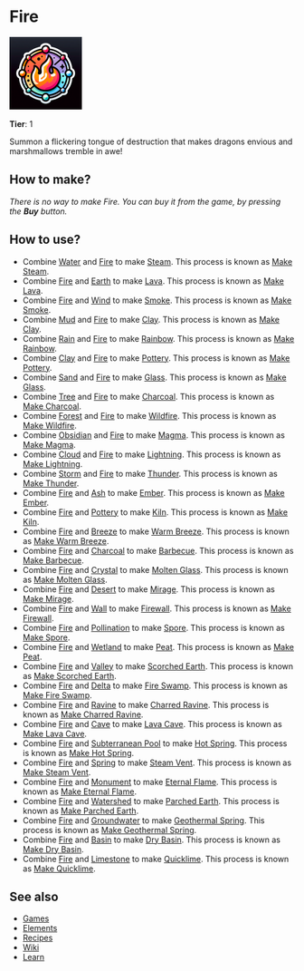 # Fire

![](../images/item.fire.png)

**Tier**: 1

Summon a flickering tongue of destruction that makes dragons envious and marshmallows tremble in awe!

## How to make?

_There is no way to make Fire. You can buy it from the game, by pressing the **Buy** button._

## How to use?

* Combine [Water](/wiki/elements/water) and [Fire](/wiki/elements/fire) to make [Steam](/wiki/elements/steam). This process is known as [Make Steam](/wiki/recipes/make-steam).
* Combine [Fire](/wiki/elements/fire) and [Earth](/wiki/elements/earth) to make [Lava](/wiki/elements/lava). This process is known as [Make Lava](/wiki/recipes/make-lava).
* Combine [Fire](/wiki/elements/fire) and [Wind](/wiki/elements/wind) to make [Smoke](/wiki/elements/smoke). This process is known as [Make Smoke](/wiki/recipes/make-smoke).
* Combine [Mud](/wiki/elements/mud) and [Fire](/wiki/elements/fire) to make [Clay](/wiki/elements/clay). This process is known as [Make Clay](/wiki/recipes/make-clay).
* Combine [Rain](/wiki/elements/rain) and [Fire](/wiki/elements/fire) to make [Rainbow](/wiki/elements/rainbow). This process is known as [Make Rainbow](/wiki/recipes/make-rainbow).
* Combine [Clay](/wiki/elements/clay) and [Fire](/wiki/elements/fire) to make [Pottery](/wiki/elements/pottery). This process is known as [Make Pottery](/wiki/recipes/make-pottery).
* Combine [Sand](/wiki/elements/sand) and [Fire](/wiki/elements/fire) to make [Glass](/wiki/elements/glass). This process is known as [Make Glass](/wiki/recipes/make-glass).
* Combine [Tree](/wiki/elements/tree) and [Fire](/wiki/elements/fire) to make [Charcoal](/wiki/elements/charcoal). This process is known as [Make Charcoal](/wiki/recipes/make-charcoal).
* Combine [Forest](/wiki/elements/forest) and [Fire](/wiki/elements/fire) to make [Wildfire](/wiki/elements/wildfire). This process is known as [Make Wildfire](/wiki/recipes/make-wildfire).
* Combine [Obsidian](/wiki/elements/obsidian) and [Fire](/wiki/elements/fire) to make [Magma](/wiki/elements/magma). This process is known as [Make Magma](/wiki/recipes/make-magma).
* Combine [Cloud](/wiki/elements/cloud) and [Fire](/wiki/elements/fire) to make [Lightning](/wiki/elements/lightning). This process is known as [Make Lightning](/wiki/recipes/make-lightning).
* Combine [Storm](/wiki/elements/storm) and [Fire](/wiki/elements/fire) to make [Thunder](/wiki/elements/thunder). This process is known as [Make Thunder](/wiki/recipes/make-thunder).
* Combine [Fire](/wiki/elements/fire) and [Ash](/wiki/elements/ash) to make [Ember](/wiki/elements/ember). This process is known as [Make Ember](/wiki/recipes/make-ember).
* Combine [Fire](/wiki/elements/fire) and [Pottery](/wiki/elements/pottery) to make [Kiln](/wiki/elements/kiln). This process is known as [Make Kiln](/wiki/recipes/make-kiln).
* Combine [Fire](/wiki/elements/fire) and [Breeze](/wiki/elements/breeze) to make [Warm Breeze](/wiki/elements/warm-breeze). This process is known as [Make Warm Breeze](/wiki/recipes/make-warm-breeze).
* Combine [Fire](/wiki/elements/fire) and [Charcoal](/wiki/elements/charcoal) to make [Barbecue](/wiki/elements/barbecue). This process is known as [Make Barbecue](/wiki/recipes/make-barbecue).
* Combine [Fire](/wiki/elements/fire) and [Crystal](/wiki/elements/crystal) to make [Molten Glass](/wiki/elements/molten-glass). This process is known as [Make Molten Glass](/wiki/recipes/make-molten-glass).
* Combine [Fire](/wiki/elements/fire) and [Desert](/wiki/elements/desert) to make [Mirage](/wiki/elements/mirage). This process is known as [Make Mirage](/wiki/recipes/make-mirage).
* Combine [Fire](/wiki/elements/fire) and [Wall](/wiki/elements/wall) to make [Firewall](/wiki/elements/firewall). This process is known as [Make Firewall](/wiki/recipes/make-firewall).
* Combine [Fire](/wiki/elements/fire) and [Pollination](/wiki/elements/pollination) to make [Spore](/wiki/elements/spore). This process is known as [Make Spore](/wiki/recipes/make-spore).
* Combine [Fire](/wiki/elements/fire) and [Wetland](/wiki/elements/wetland) to make [Peat](/wiki/elements/peat). This process is known as [Make Peat](/wiki/recipes/make-peat).
* Combine [Fire](/wiki/elements/fire) and [Valley](/wiki/elements/valley) to make [Scorched Earth](/wiki/elements/scorched-earth). This process is known as [Make Scorched Earth](/wiki/recipes/make-scorched-earth).
* Combine [Fire](/wiki/elements/fire) and [Delta](/wiki/elements/delta) to make [Fire Swamp](/wiki/elements/fire-swamp). This process is known as [Make Fire Swamp](/wiki/recipes/make-fire-swamp).
* Combine [Fire](/wiki/elements/fire) and [Ravine](/wiki/elements/ravine) to make [Charred Ravine](/wiki/elements/charred-ravine). This process is known as [Make Charred Ravine](/wiki/recipes/make-charred-ravine).
* Combine [Fire](/wiki/elements/fire) and [Cave](/wiki/elements/cave) to make [Lava Cave](/wiki/elements/lava-cave). This process is known as [Make Lava Cave](/wiki/recipes/make-lava-cave).
* Combine [Fire](/wiki/elements/fire) and [Subterranean Pool](/wiki/elements/subterranean-pool) to make [Hot Spring](/wiki/elements/hot-spring). This process is known as [Make Hot Spring](/wiki/recipes/make-hot-spring).
* Combine [Fire](/wiki/elements/fire) and [Spring](/wiki/elements/spring) to make [Steam Vent](/wiki/elements/steam-vent). This process is known as [Make Steam Vent](/wiki/recipes/make-steam-vent).
* Combine [Fire](/wiki/elements/fire) and [Monument](/wiki/elements/monument) to make [Eternal Flame](/wiki/elements/eternal-flame). This process is known as [Make Eternal Flame](/wiki/recipes/make-eternal-flame).
* Combine [Fire](/wiki/elements/fire) and [Watershed](/wiki/elements/watershed) to make [Parched Earth](/wiki/elements/parched-earth). This process is known as [Make Parched Earth](/wiki/recipes/make-parched-earth).
* Combine [Fire](/wiki/elements/fire) and [Groundwater](/wiki/elements/groundwater) to make [Geothermal Spring](/wiki/elements/geothermal-spring). This process is known as [Make Geothermal Spring](/wiki/recipes/make-geothermal-spring).
* Combine [Fire](/wiki/elements/fire) and [Basin](/wiki/elements/basin) to make [Dry Basin](/wiki/elements/dry-basin). This process is known as [Make Dry Basin](/wiki/recipes/make-dry-basin).
* Combine [Fire](/wiki/elements/fire) and [Limestone](/wiki/elements/limestone) to make [Quicklime](/wiki/elements/quicklime). This process is known as [Make Quicklime](/wiki/recipes/make-quicklime).

## See also

* [Games](/wiki/games)
* [Elements](/wiki/elements)
* [Recipes](/wiki/recipes)
* [Wiki](/wiki/index)
* [Learn](/learn/index)